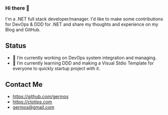 ### Hi there 👋

I'm a .NET full stack developer/manager. I'd like to make some contributions for DevOps & DDD for .NET and share my thoughts and experience on my Blog and GitHub.

## Status

- 🔭 I’m currently working on DevOps system integration and managing.
- 🌱 I’m currently learning DDD and making a Visual Stdio Template for everyone to quickly startup project with it.

## Contact Me

- https://github.com/germos
- https://ctotips.com
- germos@gmail.com


<!--
**germos/germos** is a ✨ _special_ ✨ repository because its `README.md` (this file) appears on your GitHub profile.

Here are some ideas to get you started:

- 👯 I’m looking to collaborate on ...
- 🤔 I’m looking for help with ...
- 💬 Ask me about ...
- 📫 How to reach me: ...
- 😄 Pronouns: ...
- ⚡ Fun fact: ...
-->
